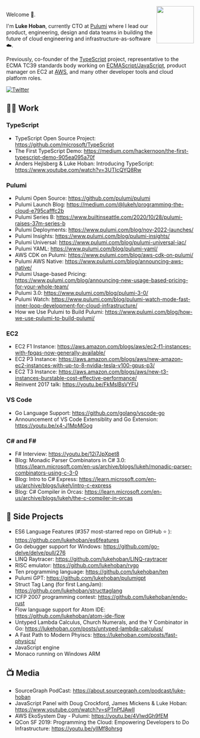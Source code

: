<img src="https://avatars.githubusercontent.com/u/223467" width="100" align=right>

Welcome 👋.  

I'm __Luke Hoban__, currently CTO at [Pulumi](github.com/pulumi/pulumi) where I lead our product, engineering, design and data teams in building the future of cloud engineering and infrastructure-as-software ☁️.  

Previously, co-founder of the [TypeScript](https://github.com/Microsoft/TypeScript) project, representative to the ECMA TC39 standards body working on [ECMAScript/JavaScript](https://github.com/tc39/ecma262), product manager on EC2 at [AWS](https://github.com/aws), and many other developer tools and cloud platform roles.

[![Twitter](https://img.shields.io/twitter/url/https/twitter.com/cloudposse.svg?style=social&label=@lukehoban)](https://twitter.com/lukehoban)

## 👨‍💻 Work 

### TypeScript

* TypeScript Open Source Project: https://github.com/microsoft/TypeScript
* The First TypeScript Demo: https://medium.com/hackernoon/the-first-typescript-demo-905ea095a70f
* Anders Hejlsberg & Luke Hoban: Introducing TypeScript: https://www.youtube.com/watch?v=3UTIcQYQ8Rw

### Pulumi 

* Pulumi Open Source: https://github.com/pulumi/pulumi 
* Pulumi Launch Blog: https://medium.com/@lukeh/programming-the-cloud-e795cafffc2b
* Pulumi Series B: https://www.builtinseattle.com/2020/10/28/pulumi-raises-37m-series-b
* Pulumi Deployments: https://www.pulumi.com/blog/nov-2022-launches/
* Pulumi Insights: https://www.pulumi.com/blog/pulumi-insights/
* Pulumi Universal: https://www.pulumi.com/blog/pulumi-universal-iac/
* Pulumi YAML: https://www.pulumi.com/blog/pulumi-yaml/
* AWS CDK on Pulumi: https://www.pulumi.com/blog/aws-cdk-on-pulumi/
* Pulumi AWS Native: https://www.pulumi.com/blog/announcing-aws-native/
* Pulumi Usage-based Pricing: https://www.pulumi.com/blog/announcing-new-usage-based-pricing-for-your-whole-team/
* Pulumi 3.0: https://www.pulumi.com/blog/pulumi-3-0/
* Pulumi Watch: https://www.pulumi.com/blog/pulumi-watch-mode-fast-inner-loop-development-for-cloud-infrastructure/
* How we Use Pulumi to Build Pulumi: https://www.pulumi.com/blog/how-we-use-pulumi-to-build-pulumi/

### EC2

* EC2 F1 Instance: https://aws.amazon.com/blogs/aws/ec2-f1-instances-with-fpgas-now-generally-available/
* EC2 P3 Instance: https://aws.amazon.com/blogs/aws/new-amazon-ec2-instances-with-up-to-8-nvidia-tesla-v100-gpus-p3/
* EC2 T3 Instance: https://aws.amazon.com/blogs/aws/new-t3-instances-burstable-cost-effective-performance/
* Reinvent 2017 talk: https://youtu.be/FkMslBsVYFU

### VS Code

* Go Language Support: https://github.com/golang/vscode-go
* Announcement of VS Code Extensiblity and Go Extension: https://youtu.be/x4-J1MpMGog


### C# and F#

* F# Interview: https://youtu.be/12i7JpXpet8
* Blog: Monadic Parser Combinators in C# 3.0: https://learn.microsoft.com/en-us/archive/blogs/lukeh/monadic-parser-combinators-using-c-3-0
* Blog: Intro to C# Express: https://learn.microsoft.com/en-us/archive/blogs/lukeh/intro-c-express
* Blog: C# Compiler in Orcas: https://learn.microsoft.com/en-us/archive/blogs/lukeh/the-c-compiler-in-orcas

## 🎁 Side Projects

* ES6 Language Features (#357 most-starred repo on GitHub :star: ): https://github.com/lukehoban/es6features
* Go debugger support for Windows: https://github.com/go-delve/delve/pull/276
* LINQ Raytracer: https://github.com/lukehoban/LINQ-raytracer
* RISC emulator: https://github.com/lukehoban/rvgo
* Ten programming language: https://github.com/lukehoban/ten  
* Pulumi GPT: https://github.com/lukehoban/pulumigpt
* Struct Tag Lang (for first LangJam): https://github.com/lukehoban/structtaglang
* ICFP 2007 programming contest: https://github.com/lukehoban/endo-rust
* Flow language support for Atom IDE: https://github.com/lukehoban/atom-ide-flow
* Untyped Lambda Calculus, Church Numerals, and the Y Combinator in Go: https://lukehoban.com/posts/untyped-lambda-calculus/
* A Fast Path to Modern Phyiscs: https://lukehoban.com/posts/fast-physics/
* JavaScript engine
* Monaco running on Windows ARM

## 📺 Media

* SourceGraph PodCast: https://about.sourcegraph.com/podcast/luke-hoban
* JavaScript Panel with Doug Crockford, James Mickens & Luke Hoban: https://www.youtube.com/watch?v=sPTnPfJAwlI
* AWS EkoSystem Day - Pulumi: https://youtu.be/4VlwdGh9fEM
* QCon SF 2019: Programming the Cloud: Empowering Developers to Do Infrastructure: https://youtu.be/yIIMf8ohrsg
